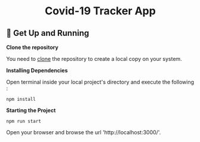 
<h1 align="center">
  Covid-19 Tracker App
</h1>

## 🚀 Get Up and Running

**Clone the repository**

You need to [clone](https://help.github.com/en/github/creating-cloning-and-archiving-repositories/cloning-a-repository) the repository to create a local copy on your system.

**Installing Dependencies**

Open terminal inside your local project's directory and execute the following :
```
npm install
```

**Starting the Project**

```
npm run start
```
Open your browser and browse the url 'http://localhost:3000/'.
